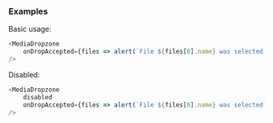 ### Examples

Basic usage:

```js
<MediaDropzone
    onDropAccepted={files => alert(`File ${files[0].name} was selected`)}
/>
```

Disabled:

```js
<MediaDropzone
    disabled
    onDropAccepted={files => alert(`File ${files[0].name} was selected`)}
/>
```

